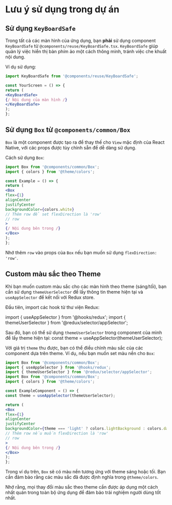 # Lưu ý sử dụng trong dự án

## Sử dụng `KeyBoardSafe`

Trong tất cả các màn hình của ứng dụng, bạn **phải** sử dụng component `KeyBoardSafe` từ `@components/reuse/KeyBoardSafe.tsx`. `KeyBoardSafe` giúp quản lý việc hiển thị bàn phím ảo một cách thông minh, tránh việc che khuất nội dung.

Ví dụ sử dụng:
```jsx
import KeyBoardSafe from '@components/reuse/KeyBoardSafe';

const YourScreen = () => {
return (
<KeyBoardSafe>
{/ Nội dung của màn hình /}
</KeyBoardSafe>
);
};
```

## Sử dụng `Box` từ `@components/common/Box`

`Box` là một component được tạo ra để thay thế cho `View` mặc định của React Native, với các props được tùy chỉnh sẵn để dễ dàng sử dụng.

Cách sử dụng `Box`:
```jsx
import Box from '@components/common/Box';
import { colors } from '@theme/colors';

const Example = () => {
return (
<Box
flex={1}
alignCenter
justifyCenter
backgroundColor={colors.white}
// Thêm row để set flexDirection là 'row'
// row
>
{/ Nội dung bên trong /}
</Box>
);
};
```


Nhớ thêm `row` vào props của `Box` nếu bạn muốn sử dụng `flexDirection: 'row'`.

## Custom màu sắc theo Theme

Khi bạn muốn custom màu sắc cho các màn hình theo theme (sáng/tối), bạn cần sử dụng `themeUserSelector` để lấy thông tin theme hiện tại và `useAppSelector` để kết nối với Redux store.

Đầu tiên, import các hook từ thư viện Redux:

import { useAppSelector } from '@hooks/redux';
import { themeUserSelector } from '@redux/selector/appSelector';

Sau đó, bạn có thể sử dụng `themeUserSelector` trong component của mình để lấy theme hiện tại:
const theme = useAppSelector(themeUserSelector);

Với giá trị `theme` thu được, bạn có thể điều chỉnh màu sắc của các component dựa trên theme. Ví dụ, nếu bạn muốn set màu nền cho `Box`:

```jsx
import Box from '@components/common/Box';
import { useAppSelector } from '@hooks/redux';
import { themeUserSelector } from '@redux/selector/appSelector';
import Box from '@components/common/Box';
import { colors } from '@theme/colors';

const ExampleComponent = () => {
const theme = useAppSelector(themeUserSelector);

return (
<Box
flex={1}
alignCenter
justifyCenter
backgroundColor={theme === 'light' ? colors.lightBackground : colors.darkBackground}
// Thêm row nếu muốn flexDirection là 'row'
// row
>
{/ Nội dung bên trong /}
</Box>
);
};
```


Trong ví dụ trên, `Box` sẽ có màu nền tương ứng với theme sáng hoặc tối. Bạn cần đảm bảo rằng các màu sắc đã được định nghĩa trong `@theme/colors`.

Nhớ rằng, mọi thay đổi màu sắc theo theme cần được áp dụng một cách nhất quán trong toàn bộ ứng dụng để đảm bảo trải nghiệm người dùng tốt nhất.